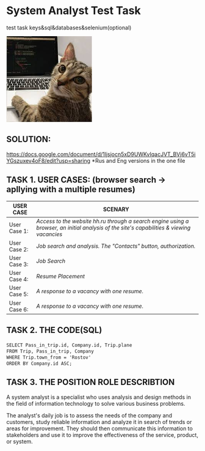 # System Analyst Test Task
test task keys&amp;sql&amp;databases&amp;selenium(optional)

![KOT|224x225](src/kott.jpg)
## SOLUTION: 
https://docs.google.com/document/d/1ljsjocn5xD9UWKvIqacJVT_BVj6vT5iYGszuxev4oF8/edit?usp=sharing
*Rus and Eng versions in the one file

## TASK 1. USER CASES:  (browser search -> apllying with a multiple resumes)
|USER CASE  | SCENARY |
| ------------- | ------------- |
| User Case 1: | *Access to the website hh.ru through a search engine using a browser, an initial analysis of the site's capabilities & viewing vacancies* |
| User Case 2:  | *Job search and analysis. The "Contacts" button, authorization.*  |
| User Case 3: | *Job Search* |
| User Case 4:  | *Resume Placement*  |
| User Case 5: | *A response to a vacancy with one resume.* |
| User Case 6:  | *A response to a vacancy with one resume.* |



## TASK 2. THE CODE(SQL)

```
SELECT Pass_in_trip.id, Company.id, Trip.plane
FROM Trip, Pass_in_trip, Company
WHERE Trip.town_from = 'Rostov' 
ORDER BY Company.id ASC;
```


## TASK 3. THE POSITION ROLE DESCRIBTION

A system analyst is a specialist who uses analysis and design methods in the field of information technology to solve various business problems. 

The analyst's daily job is to assess the needs of the company and customers, study reliable information and analyze it in search of trends or areas for improvement. They should then communicate this information to stakeholders and use it to improve the effectiveness of the service, product, or system.



